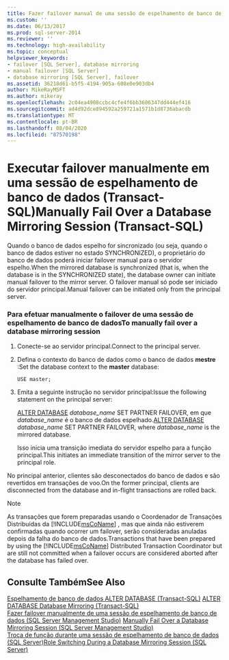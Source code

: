 ```yaml
---
title: Fazer failover manual de uma sessão de espelhamento de banco de dados (Transact-SQL) | Microsoft Docs
ms.custom: ''
ms.date: 06/13/2017
ms.prod: sql-server-2014
ms.reviewer: ''
ms.technology: high-availability
ms.topic: conceptual
helpviewer_keywords:
- failover [SQL Server], database mirroring
- manual failover [SQL Server]
- database mirroring [SQL Server], failover
ms.assetid: 36218d61-b5f5-4194-905a-608e0e903db4
author: MikeRayMSFT
ms.author: mikeray
ms.openlocfilehash: 2c04ea4908ccbc4cfe4f6bb3606347dd444ef416
ms.sourcegitcommit: ad4d92dce894592a259721a1571b1d8736abacdb
ms.translationtype: MT
ms.contentlocale: pt-BR
ms.lasthandoff: 08/04/2020
ms.locfileid: "87570198"
---
```

# <a name="manually-fail-over-a-database-mirroring-session-transact-sql"></a><span data-ttu-id="bc867-102">Executar failover manualmente em uma sessão de espelhamento de banco de dados (Transact-SQL)</span><span class="sxs-lookup"><span data-stu-id="bc867-102">Manually Fail Over a Database Mirroring Session (Transact-SQL)</span></span>
  <span data-ttu-id="bc867-103">Quando o banco de dados espelho for sincronizado (ou seja, quando o banco de dados estiver no estado SYNCHRONIZED), o proprietário do banco de dados poderá iniciar failover manual para o servidor espelho.</span><span class="sxs-lookup"><span data-stu-id="bc867-103">When the mirrored database is synchronized (that is, when the database is in the SYNCHRONIZED state), the database owner can initiate manual failover to the mirror server.</span></span> <span data-ttu-id="bc867-104">O failover manual só pode ser iniciado do servidor principal.</span><span class="sxs-lookup"><span data-stu-id="bc867-104">Manual failover can be initiated only from the principal server.</span></span>  
  
### <a name="to-manually-fail-over-a-database-mirroring-session"></a><span data-ttu-id="bc867-105">Para efetuar manualmente o failover de uma sessão de espelhamento de banco de dados</span><span class="sxs-lookup"><span data-stu-id="bc867-105">To manually fail over a database mirroring session</span></span>  
  
1.  <span data-ttu-id="bc867-106">Conecte-se ao servidor principal.</span><span class="sxs-lookup"><span data-stu-id="bc867-106">Connect to the principal server.</span></span>  
  
2.  <span data-ttu-id="bc867-107">Defina o contexto do banco de dados como o banco de dados **mestre** :</span><span class="sxs-lookup"><span data-stu-id="bc867-107">Set the database context to the **master** database:</span></span>  
  
     `USE master;`  
  
3.  <span data-ttu-id="bc867-108">Emita a seguinte instrução no servidor principal:</span><span class="sxs-lookup"><span data-stu-id="bc867-108">Issue the following statement on the principal server:</span></span>  
  
     <span data-ttu-id="bc867-109">[ALTER DATABASE](/sql/t-sql/statements/alter-database-transact-sql-database-mirroring) *database_name* SET PARTNER FAILOVER, em que *database_name* é o banco de dados espelhado.</span><span class="sxs-lookup"><span data-stu-id="bc867-109">[ALTER DATABASE](/sql/t-sql/statements/alter-database-transact-sql-database-mirroring) *database_name* SET PARTNER FAILOVER, where *database_name* is the mirrored database.</span></span>  
  
     <span data-ttu-id="bc867-110">Isso inicia uma transição imediata do servidor espelho para a função principal.</span><span class="sxs-lookup"><span data-stu-id="bc867-110">This initiates an immediate transition of the mirror server to the principal role.</span></span>  
  
 <span data-ttu-id="bc867-111">No principal anterior, clientes são desconectados do banco de dados e são revertidos em transações de voo.</span><span class="sxs-lookup"><span data-stu-id="bc867-111">On the former principal, clients are disconnected from the database and in-flight transactions are rolled back.</span></span>  
  
> [!NOTE]  
>  <span data-ttu-id="bc867-112">As transações que forem preparadas usando o Coordenador de Transações Distribuídas da [!INCLUDE[msCoName](../../includes/msconame-md.md)] , mas que ainda não estiverem confirmadas quando ocorrer um failover, serão consideradas anuladas depois da falha do banco de dados.</span><span class="sxs-lookup"><span data-stu-id="bc867-112">Transactions that have been prepared by using the [!INCLUDE[msCoName](../../includes/msconame-md.md)] Distributed Transaction Coordinator but are still not committed when a failover occurs are considered aborted after the database has failed over.</span></span>  
  
## <a name="see-also"></a><span data-ttu-id="bc867-113">Consulte Também</span><span class="sxs-lookup"><span data-stu-id="bc867-113">See Also</span></span>  
 <span data-ttu-id="bc867-114">[Espelhamento de banco de dados ALTER DATABASE &#40;Transact-SQL&#41;](/sql/t-sql/statements/alter-database-transact-sql-database-mirroring) </span><span class="sxs-lookup"><span data-stu-id="bc867-114">[ALTER DATABASE Database Mirroring &#40;Transact-SQL&#41;](/sql/t-sql/statements/alter-database-transact-sql-database-mirroring) </span></span>  
 <span data-ttu-id="bc867-115">[Fazer failover manualmente de uma sessão de espelhamento de banco de dados &#40;SQL Server Management Studio&#41;](manually-fail-over-a-database-mirroring-session-sql-server-management-studio.md) </span><span class="sxs-lookup"><span data-stu-id="bc867-115">[Manually Fail Over a Database Mirroring Session &#40;SQL Server Management Studio&#41;](manually-fail-over-a-database-mirroring-session-sql-server-management-studio.md) </span></span>  
 [<span data-ttu-id="bc867-116">Troca de função durante uma sessão de espelhamento de banco de dados &#40;SQL Server&#41;</span><span class="sxs-lookup"><span data-stu-id="bc867-116">Role Switching During a Database Mirroring Session &#40;SQL Server&#41;</span></span>](role-switching-during-a-database-mirroring-session-sql-server.md)  
  
  
